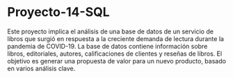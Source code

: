 # Proyecto-14-SQL
Este proyecto implica el análisis de una base de datos de un servicio de libros que surgió en respuesta a la creciente demanda de lectura durante la pandemia de COVID-19. La base de datos contiene información sobre libros, editoriales, autores, calificaciones de clientes y reseñas de libros. El objetivo es generar una propuesta de valor para un nuevo producto, basado en varios análisis clave.
